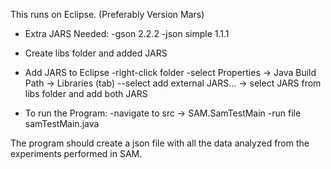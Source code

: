 This runs on Eclipse. (Preferably Version Mars)

+ Extra JARS Needed:
-gson 2.2.2
-json simple 1.1.1

+ Create libs folder and added JARS
+ Add JARS to Eclipse
-right-click folder
-select Properties -> Java Build Path -> Libraries (tab)
--select add external JARS... -> select JARS from libs folder and add both JARS

+ To run the Program:
-navigate to src -> SAM.SamTestMain
-run file samTestMain.java

The program should create a json file with all the data analyzed from the experiments performed in SAM.
